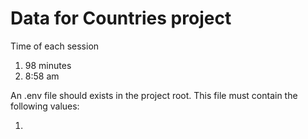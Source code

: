 # Data for Countries project

Time of each session

1. 98 minutes
2. 8:58 am

An .env file should exists in the project root. This file must contain the following values:

1.
